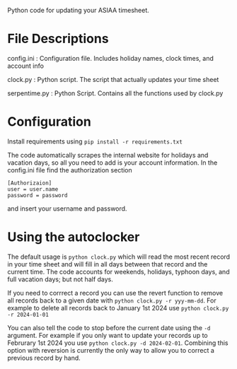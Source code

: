 Python code for updating your ASIAA timesheet.

# File Descriptions

config.ini : Configuration file. Includes holiday names, clock times, and account info

clock.py : Python script. The script that actually updates your time sheet

serpentime.py : Python Script. Contains all the functions used by clock.py



# Configuration

Install requirements using ```pip install -r requirements.txt```

The code automatically scrapes the internal website for holidays and vacation days, so all you need to add is your account information.
In the config.ini file find the authorization section
```
[Authorizaion]
user = user.name
password = password
```

and insert your username and password.

# Using the autoclocker

The default usage is ```python clock.py``` which will read the most recent record in your time sheet and will fill in all days between that record and the current time. The code accounts for weekends, holidays, typhoon days, and full vacation days; but not half days.

If you need to corrrect a record you can use the revert function to remove all records back to a given date with ```python clock.py -r yyy-mm-dd```. For example to delete all records back to January 1st 2024 use ```python clock.py -r 2024-01-01```

You can also tell the code to stop before the current date using the ```-d``` argument. For example if you only want to update your records up to Februrary 1st 2024 you use ```python clock.py -d 2024-02-01```. Combining this option with reversion is currently the only way to allow you to correct a previous record by hand.

